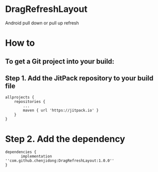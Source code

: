 # DragRefreshLayout
Android pull down or pull up refresh


# How to
## To get a Git project into your build:

## Step 1. Add the JitPack repository to your build file

	allprojects {
		repositories {
			...
			maven { url 'https://jitpack.io' }
		}
	}
# Step 2. Add the dependency

	dependencies {
	       implementation ''com.github.chenjidong:DragRefreshLayout:1.0.0''
	}
